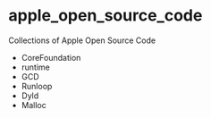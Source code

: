 # apple_open_source_code
Collections of Apple Open Source Code

- CoreFoundation
- runtime
- GCD
- Runloop
- Dyld
- Malloc
